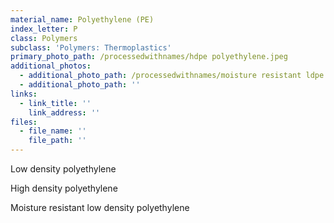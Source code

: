 ```yaml
---
material_name: Polyethylene (PE)
index_letter: P
class: Polymers
subclass: 'Polymers: Thermoplastics'
primary_photo_path: /processedwithnames/hdpe polyethylene.jpeg
additional_photos:
  - additional_photo_path: /processedwithnames/moisture resistant ldpe.jpeg
  - additional_photo_path: ''
links:
  - link_title: ''
    link_address: ''
files:
  - file_name: ''
    file_path: ''
---
```


Low density polyethylene

High density polyethylene

Moisture resistant low density polyethylene

&nbsp;